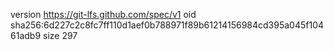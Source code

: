 version https://git-lfs.github.com/spec/v1
oid sha256:6d227c2c8fc7ff110d1aef0b788971f89b61214156984cd395a045f10461adb9
size 297

